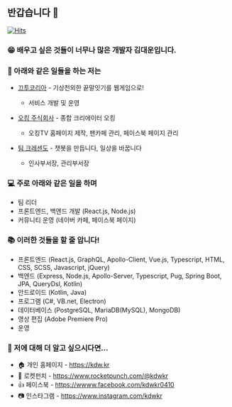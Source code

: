 ## 반갑습니다 👋

[![Hits](https://hits.seeyoufarm.com/api/count/incr/badge.svg?url=https%3A%2F%2Fgithub.com%2Fkdwkr)](https://github.com/kdwkr)

### 😁 배우고 싶은 것들이 너무나 많은 개발자 김대운입니다.

### 🤪 아래와 같은 일들을 하는 저는
  
- [끄투코리아](https://kkutu.co.kr) - 기상천외한 끝말잇기를 웹게임으로!
  - 서비스 개발 및 운영

- [오킹 주식회사](https://oking.kr) - 종합 크리에이터 오킹
  - 오킹TV 홈페이지 제작, 팬카페 관리, 페이스북 페이지 관리

- [팀 크레센도](https://team-crescendo.me) - 챗봇을 만듭니다, 일상을 바꿉니다
  - 인사부서장, 관리부서장

### 💻 주로 아래와 같은 일을 하며
- 팀 리더
- 프론트엔드, 백엔드 개발 (React.js, Node.js)
- 커뮤니티 운영 (네이버 카페, 페이스북 페이지)

### 📚 이러한 것들을 할 줄 압니다!
- 프론트엔드 (React.js, GraphQL, Apollo-Client, Vue.js, Typescript, HTML, CSS, SCSS, Javascript, jQuery)
- 백엔드 (Express, Node.js, Apollo-Server, Typescript, Pug, Spring Boot, JPA, QueryDsl, Kotlin)
- 안드로이드 (Kotlin, Java)
- 프로그램 (C#, VB.net, Electron)
- 데이터베이스 (PostgreSQL, MariaDB(MySQL), MongoDB)
- 영상 편집 (Adobe Premiere Pro)
- 운영

### 🤔 저에 대해 더 알고 싶으시다면...
- 🏠 개인 홈페이지 - https://kdw.kr
- 🚀 로켓펀치 - https://www.rocketpunch.com/@kdwkr
- 👍 페이스북 - https://wwww.facebook.com/kdwkr0410
- 📷 인스타그램 - https://www.instagram.com/kdwkr
